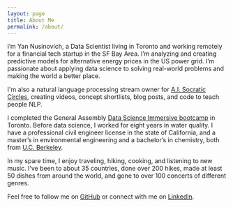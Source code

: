 ```yaml
---
layout: page
title: About Me
permalink: /about/
---
```


I’m Yan Nusinovich, a Data Scientist living in Toronto and working remotely for a financial tech startup in the SF Bay Area. I’m analyzing and creating predictive models for alternative energy prices in the US power grid. I’m passionate about applying data science to solving real-world problems and making the world a better place.

I'm also a natural language processing stream owner for [A.I. Socratic Circles](https://ai.science/people/PFBMvvKT5A), creating videos, concept shortlists, blog posts, and code to teach people NLP.

I completed the General Assembly [Data Science Immersive bootcamp](https://generalassemb.ly/education/data-science-immersive-remote) in Toronto. Before data science, I worked for eight years in water quality. I have a professional civil engineer license in the state of California, and a master’s in environmental engineering and a bachelor’s in chemistry, both from [U.C. Berkeley](https://www.berkeley.edu/).

In my spare time, I enjoy traveling, hiking, cooking, and listening to new music. I’ve been to about 35 countries, done over 200 hikes, made at least 50 dishes from around the world, and gone to over 100 concerts of different genres.

Feel free to follow me on [GitHub](https://github.com/ynusinovich) or connect with me on [LinkedIn](https://www.linkedin.com/in/ynusinovich/).

